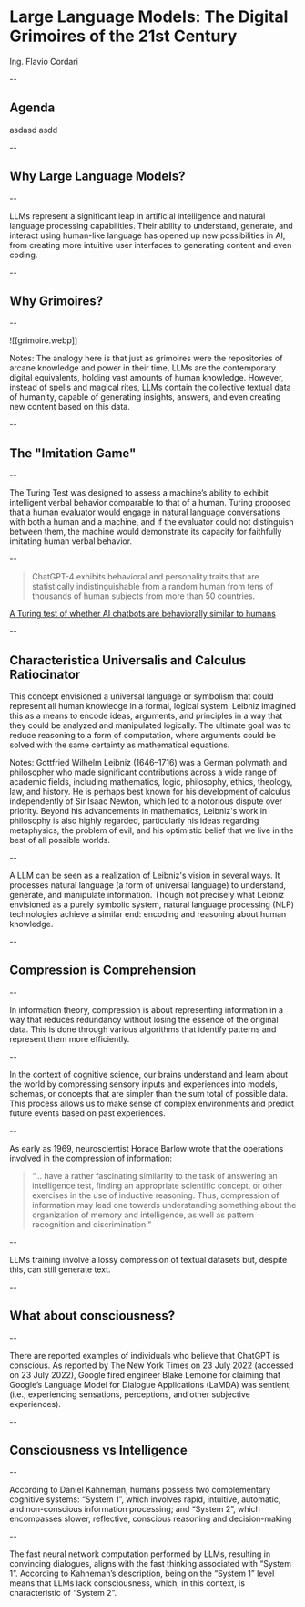 

#  Large Language Models: The Digital Grimoires of the 21st Century
Ing. Flavio Cordari

-- 

## Agenda
asdasd asdd

--

## Why Large Language Models?

--

LLMs represent a significant leap in artificial intelligence and natural language processing capabilities. Their ability to understand, generate, and interact using human-like language has opened up new possibilities in AI, from creating more intuitive user interfaces to generating content and even coding.

--

## Why Grimoires?

--

![[grimoire.webp]]


Notes:
The analogy here is that just as grimoires were the repositories of arcane knowledge and power in their time, LLMs are the contemporary digital equivalents, holding vast amounts of human knowledge. However, instead of spells and magical rites, LLMs contain the collective textual data of humanity, capable of generating insights, answers, and even creating new content based on this data.

--

## The "Imitation Game"

--

The Turing Test was designed to assess a machine’s ability to exhibit intelligent verbal behavior comparable to that of a human. Turing proposed that a human evaluator would engage in natural language conversations with both a human and a machine, and if the evaluator could not distinguish between them, the machine would demonstrate its capacity for faithfully imitating human verbal behavior. 

--

> ChatGPT-4 exhibits behavioral and personality traits that are statistically indistinguishable from a random human from tens of thousands of human subjects from more than 50 countries.

[A Turing test of whether AI chatbots are behaviorally similar to humans](https://www.pnas.org/doi/10.1073/pnas.2313925121)

--
## Characteristica Universalis and Calculus Ratiocinator

This concept envisioned a universal language or symbolism that could represent all human knowledge in a formal, logical system. Leibniz imagined this as a means to encode ideas, arguments, and principles in a way that they could be analyzed and manipulated logically. The ultimate goal was to reduce reasoning to a form of computation, where arguments could be solved with the same certainty as mathematical equations. 

Notes:
Gottfried Wilhelm Leibniz (1646–1716) was a German polymath and philosopher who made significant contributions across a wide range of academic fields, including mathematics, logic, philosophy, ethics, theology, law, and history. He is perhaps best known for his development of calculus independently of Sir Isaac Newton, which led to a notorious dispute over priority. Beyond his advancements in mathematics, Leibniz's work in philosophy is also highly regarded, particularly his ideas regarding metaphysics, the problem of evil, and his optimistic belief that we live in the best of all possible worlds.

--

A LLM can be seen as a realization of Leibniz's vision in several ways. It processes natural language (a form of universal language) to understand, generate, and manipulate information. Though not precisely what Leibniz envisioned as a purely symbolic system, natural language processing (NLP) technologies achieve a similar end: encoding and reasoning about human knowledge. 

--

## Compression is Comprehension

--

In information theory, compression is about representing information in a way that reduces redundancy without losing the essence of the original data. This is done through various algorithms that identify patterns and represent them more efficiently.

--

In the context of cognitive science, our brains understand and learn about the world by compressing sensory inputs and experiences into models, schemas, or concepts that are simpler than the sum total of possible data. This process allows us to make sense of complex environments and predict future events based on past experiences.

--

As early as 1969, neuroscientist Horace Barlow wrote that the operations involved in the compression of information:

> “… have a rather fascinating similarity to the task of answering an intelligence test, finding an appropriate scientific concept, or other exercises in the use of inductive reasoning. Thus, compression of information may lead one towards understanding something about the organization of memory and intelligence, as well as pattern recognition and discrimination.”

--

LLMs training involve a lossy compression of textual datasets but, despite this, can still generate text.

--

## What about consciousness?

--

There are reported examples of individuals who believe that ChatGPT is conscious. As reported by The New York Times on 23 July 2022 (accessed on 23 July 2022), Google fired engineer Blake Lemoine for claiming that Google’s Language Model for Dialogue Applications (LaMDA) was sentient, (i.e., experiencing sensations, perceptions, and other subjective experiences). 

--

## Consciousness vs Intelligence

--

According to Daniel Kahneman, humans possess two complementary cognitive systems: “System 1”, which involves rapid, intuitive, automatic, and non-conscious information processing; and “System 2”, which encompasses slower, reflective, conscious reasoning and decision-making 

--

The fast neural network computation performed by LLMs, resulting in convincing dialogues, aligns with the fast thinking associated with “System 1”. According to Kahneman’s description, being on the “System 1” level means that LLMs lack consciousness, which, in this context, is characteristic of “System 2”.




